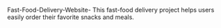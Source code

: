 Fast-Food-Delivery-Website-
This fast-food delivery project helps users easily order their favorite snacks and meals. 
